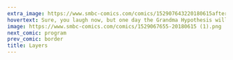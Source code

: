 ```yaml
---
extra_image: https://www.smbc-comics.com/comics/152907643220180615after.png
hovertext: Sure, you laugh now, but one day the Grandma Hypothesis will be in every textbook.
image: https://www.smbc-comics.com/comics/1529067655-20180615 (1).png
next_comic: program
prev_comic: border
title: Layers
---
```


